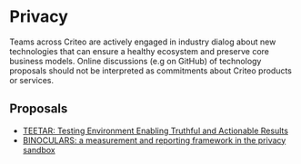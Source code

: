 # Privacy

Teams across Criteo are actively engaged in industry dialog about new technologies that can ensure a healthy ecosystem and preserve core business models. Online discussions (e.g on GitHub) of technology proposals should not be interpreted as commitments about Criteo products or services.

## Proposals

- [TEETAR: Testing Environment Enabling Truthful and Actionable Results](./TEETAR/README.md)
- [BINOCULARS: a measurement and reporting framework in the privacy sandbox](./lab/BINOCULARS/README.md)
